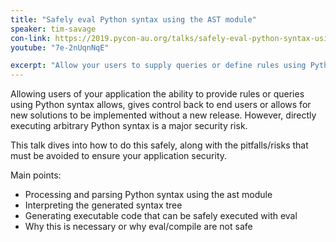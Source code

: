 ```yaml
---
title: "Safely eval Python syntax using the AST module"
speaker: tim-savage
con-link: https://2019.pycon-au.org/talks/safely-eval-python-syntax-using-the-ast-module
youtube: "7e-2nUqnNqE"

excerpt: "Allow your users to supply queries or define rules using Python syntax and safely eval them. Processing an AST into safely executable code."
---
```


Allowing users of your application the ability to provide rules or queries using Python syntax allows, gives control back to end users or allows for new solutions to be implemented without a new release. However, directly executing arbitrary Python syntax is a major security risk.

This talk dives into how to do this safely, along with the pitfalls/risks that must be avoided to ensure your application security.

Main points:

- Processing and parsing Python syntax using the ast module
- Interpreting the generated syntax tree
- Generating executable code that can be safely executed with eval
- Why this is necessary or why eval/compile are not safe